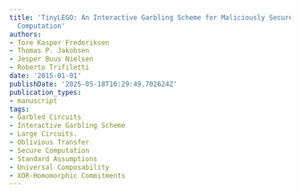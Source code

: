 ```yaml
---
title: 'TinyLEGO: An Interactive Garbling Scheme for Maliciously Secure Two-Party
  Computation'
authors:
- Tore Kasper Frederiksen
- Thomas P. Jakobsen
- Jesper Buus Nielsen
- Roberto Trifiletti
date: '2015-01-01'
publishDate: '2025-05-18T16:29:49.702624Z'
publication_types:
- manuscript
tags:
- Garbled Circuits
- Interactive Garbling Scheme
- Large Circuits.
- Oblivious Transfer
- Secure Computation
- Standard Assumptions
- Universal Composability
- XOR-Homomorphic Commitments
---
```

